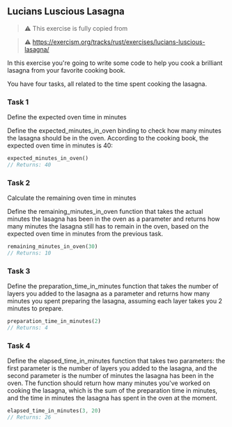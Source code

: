 ## Lucians Luscious Lasagna


> ⚠️ This exercise is fully copied from 

> ⚠️ https://exercism.org/tracks/rust/exercises/lucians-luscious-lasagna/

In this exercise you're going to write some code to help you cook a brilliant lasagna from your favorite cooking book.

You have four tasks, all related to the time spent cooking the lasagna.

### Task 1

Define the expected oven time in minutes

Define the expected_minutes_in_oven binding to check how many minutes the lasagna should be in the oven. According to the cooking book, the expected oven time in minutes is 40:

```rs
expected_minutes_in_oven()
// Returns: 40
```

### Task 2

Calculate the remaining oven time in minutes

Define the remaining_minutes_in_oven function that takes the actual minutes the lasagna has been in the oven as a parameter and returns how many minutes the lasagna still has to remain in the oven, based on the expected oven time in minutes from the previous task.

```rs
remaining_minutes_in_oven(30)
// Returns: 10
```

### Task 3

Define the preparation_time_in_minutes function that takes the number of layers you added to the lasagna as a parameter and returns how many minutes you spent preparing the lasagna, assuming each layer takes you 2 minutes to prepare.

```rs
preparation_time_in_minutes(2)
// Returns: 4
```

### Task 4

Define the elapsed_time_in_minutes function that takes two parameters: the first parameter is the number of layers you added to the lasagna, and the second parameter is the number of minutes the lasagna has been in the oven. The function should return how many minutes you've worked on cooking the lasagna, which is the sum of the preparation time in minutes, and the time in minutes the lasagna has spent in the oven at the moment.

```rs
elapsed_time_in_minutes(3, 20)
// Returns: 26
```






